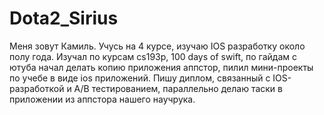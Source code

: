 # Dota2_Sirius

Меня зовут Камиль. Учусь на 4 курсе, изучаю IOS разработку около полу года. Изучал по курсам cs193p, 100 days of swift, по гайдам с ютуба начал делать копию приложения аппстор, пилил мини-проекты по учебе в виде ios приложений. Пишу диплом, связанный с IOS-разработкой и A/B тестированием, параллельно делаю таски в приложении из аппстора нашего научрука.  